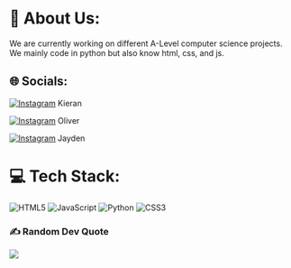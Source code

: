 # 💫 About Us:
We are currently working on different A-Level computer science projects.<br>We mainly code in python but also know html, css, and js.<br>


## 🌐 Socials:
[![Instagram](https://img.shields.io/badge/Instagram-%23E4405F.svg?logo=Instagram&logoColor=white)](https://instagram.com/kieranwarren8) Kieran

[![Instagram](https://img.shields.io/badge/Instagram-%23E4405F.svg?logo=Instagram&logoColor=white)](https://instagram.com/oliver__jac) Oliver

[![Instagram](https://img.shields.io/badge/Instagram-%23E4405F.svg?logo=Instagram&logoColor=white)](https://instagram.com/mantonn.08) Jayden
# 💻 Tech Stack:
![HTML5](https://img.shields.io/badge/html5-%23E34F26.svg?style=for-the-badge&logo=html5&logoColor=white) ![JavaScript](https://img.shields.io/badge/javascript-%23323330.svg?style=for-the-badge&logo=javascript&logoColor=%23F7DF1E) ![Python](https://img.shields.io/badge/python-3670A0?style=for-the-badge&logo=python&logoColor=ffdd54) ![CSS3](https://img.shields.io/badge/css3-%231572B6.svg?style=for-the-badge&logo=css3&logoColor=white)

### ✍️ Random Dev Quote
![](https://quotes-github-readme.vercel.app/api?type=vetical&theme=radical)


<!-- Proudly created with GPRM ( https://gprm.itsvg.in ) -->
